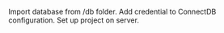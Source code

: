 Import database from /db folder.
Add credential to ConnectDB configuration.
Set up project on server.